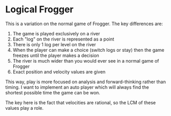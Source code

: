 # Logical Frogger

This is a variation on the normal game of Frogger. The key differences are: 

 1. The game is played exclusively on a river
 2. Each "log" on the river is represented as a point
 3. There is only 1 log per level on the river
 4. When the player can make a choice (switch logs or stay) then the game freezes until the player makes a decision
 5. The river is much wider than you would ever see in a normal game of Frogger
 6. Exact position and velocity values are given

This way, play is more focused on analysis and forward-thinking rather than timing. I want to implement an auto player which will always find the shortest possible time the game can be won. 

The key here is the fact that velocities are rational, so the LCM of these values play a role.
